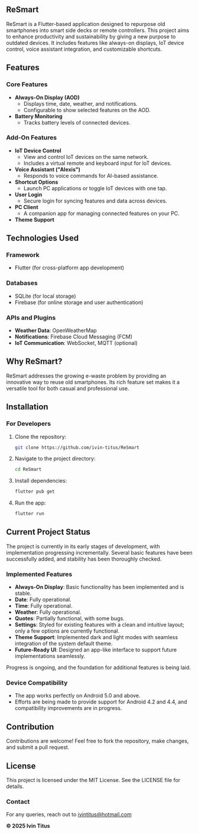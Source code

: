 ## **ReSmart**

ReSmart is a Flutter-based application designed to repurpose old smartphones into smart side decks or remote controllers. This project aims to enhance productivity and sustainability by giving a new purpose to outdated devices. It includes features like always-on displays, IoT device control, voice assistant integration, and customizable shortcuts.

## **Features**

### **Core Features**
- **Always-On Display (AOD)**
  - Displays time, date, weather, and notifications.
  - Configurable to show selected features on the AOD.
- **Battery Monitoring**
  - Tracks battery levels of connected devices.

### **Add-On Features**
- **IoT Device Control**
  - View and control IoT devices on the same network.
  - Includes a virtual remote and keyboard input for IoT devices.
- **Voice Assistant ("Alexis")**
  - Responds to voice commands for AI-based assistance.
- **Shortcut Options**
  - Launch PC applications or toggle IoT devices with one tap.
- **User Login**
  - Secure login for syncing features and data across devices.
- **PC Client**
  - A companion app for managing connected features on your PC.
- **Theme Support**

## **Technologies Used**

### **Framework**
- Flutter (for cross-platform app development)

### **Databases**
- SQLite (for local storage)
- Firebase (for online storage and user authentication)

### **APIs and Plugins**
- **Weather Data**: OpenWeatherMap
- **Notifications**: Firebase Cloud Messaging (FCM)
- **IoT Communication**: WebSocket, MQTT (optional)

## **Why ReSmart?**
ReSmart addresses the growing e-waste problem by providing an innovative way to reuse old smartphones. Its rich feature set makes it a versatile tool for both casual and professional use.

## **Installation**
### **For Developers**
1. Clone the repository:
   ```bash
   git clone https://github.com/ivin-titus/ReSmart
   ```
2. Navigate to the project directory:
   ```bash
   cd ReSmart
   ```
3. Install dependencies:
   ```bash
   flutter pub get
   ```
4. Run the app:
   ```bash
   flutter run
   ```

## **Current Project Status**

The project is currently in its early stages of development, with implementation progressing incrementally. Several basic features have been successfully added, and stability has been thoroughly checked.

### **Implemented Features**
- **Always-On Display**: Basic functionality has been implemented and is stable.
- **Date**: Fully operational.
- **Time**: Fully operational.
- **Weather**: Fully operational.
- **Quotes**: Partially functional, with some bugs.
- **Settings**: Styled for existing features with a clean and intuitive layout; only a few options are currently functional.
- **Theme Support**: Implemented dark and light modes with seamless integration of the system default theme.
- **Future-Ready UI**: Designed an app-like interface to support future implementations seamlessly.


Progress is ongoing, and the foundation for additional features is being laid.

### **Device Compatibility**
- The app works perfectly on Android 5.0 and above.
- Efforts are being made to provide support for Android 4.2 and 4.4, and compatibility improvements are in progress.

## **Contribution**
Contributions are welcome! Feel free to fork the repository, make changes, and submit a pull request.

## **License**
This project is licensed under the MIT License. See the LICENSE file for details.

### **Contact**
For any queries, reach out to ivintitus@hotmail.com

**&copy; 2025 Ivin Titus**
